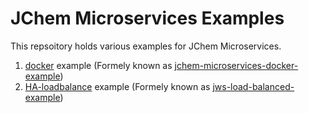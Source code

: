 # JChem Microservices Examples

This repsoitory holds various examples for JChem Microservices.

1. [docker](https://github.com/ChemAxon/jchem-microservices-examples/tree/master/docker) example (Formely known as [jchem-microservices-docker-example](https://github.com/ChemAxon/jchem-microservices-docker-example))
2. [HA-loadbalance](https://github.com/ChemAxon/jchem-microservices-examples/tree/master/loadbalance) example (Formely known as [jws-load-balanced-example](https://github.com/ChemAxon/jws-load-balanced-example))

